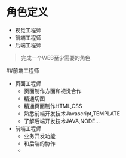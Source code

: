 # 角色定义

- 视觉工程师
- 前端工程师
- 后端工程师

> 完成一个WEB至少需要的角色

##前端工程师
- 页面工程师
    - 页面制作方面和视觉合作
    - 精通切图
    - 精通页面制作HTML,CSS
    - 熟悉前端开发技术Javascript,TEMPLATE
    - 了解后端开发技术JAVA,NODE...
- 前端工程师
    - 业务开发功能
    - 和后端的协作
    - 
